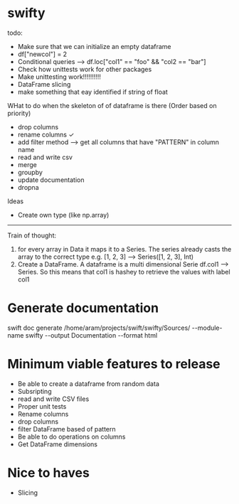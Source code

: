 # swifty

todo:
- Make sure that we can initialize an empty dataframe
- df["newcol"] = 2
- Conditional queries --> df.loc["col1" == "foo" && "col2 == "bar"]
- Check how unittests work for other packages
- Make unittesting work!!!!!!!!!!
- DataFrame slicing 
- make something that eay identified if string of float



WHat to do when the skeleton of of dataframe is there (Order based on priority)
- drop columns
- rename columns ✓
- add filter method --> get all columns that have "PATTERN" in column name
- read and write csv
- merge 
- groupby
- update documentation
- dropna

Ideas
- Create own type (like np.array)


--------
Train of thought:
1. for every array in Data it maps it to a Series. The series already casts the array
  to the correct type e.g. [1, 2, 3] --> Series([1, 2, 3], Int)
2. Create a DataFrame. A dataframe is a multi dimensional Serie
df.col1 --> Series. So this means that col1 is hashey to retrieve the values with label col1

# Generate documentation
swift doc generate /home/aram/projects/swift/swifty/Sources/ --module-name swifty --output Documentation --format html

# Minimum viable features to release
- Be able to create a dataframe from random data
- Subsripting
- read and write CSV files
- Proper unit tests
- Rename columns
- drop columns
- filter DataFrame based of pattern
- Be able to do operations on columns
- Get DataFrame dimensions

# Nice to haves
- Slicing


